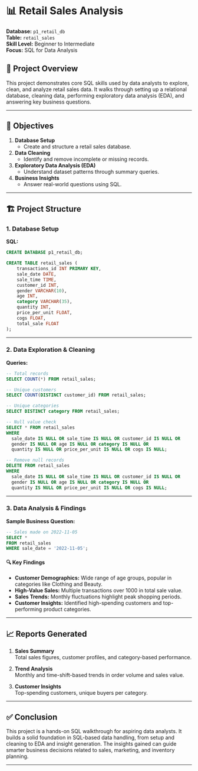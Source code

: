 # 📊 Retail Sales Analysis

**Database:** `p1_retail_db`  
**Table:** `retail_sales`  
**Skill Level:** Beginner to Intermediate  
**Focus:** SQL for Data Analysis

## 📌 Project Overview

This project demonstrates core SQL skills used by data analysts to explore, clean, and analyze retail sales data. It walks through setting up a relational database, cleaning data, performing exploratory data analysis (EDA), and answering key business questions.

---

## 🎯 Objectives

1. **Database Setup**  
   - Create and structure a retail sales database.
2. **Data Cleaning**  
   - Identify and remove incomplete or missing records.
3. **Exploratory Data Analysis (EDA)**  
   - Understand dataset patterns through summary queries.
4. **Business Insights**  
   - Answer real-world questions using SQL.

---

## 🏗️ Project Structure

### 1. Database Setup

**SQL:**
```sql
CREATE DATABASE p1_retail_db;

CREATE TABLE retail_sales (
    transactions_id INT PRIMARY KEY,
    sale_date DATE,
    sale_time TIME,
    customer_id INT,
    gender VARCHAR(10),
    age INT,
    category VARCHAR(35),
    quantity INT,
    price_per_unit FLOAT,
    cogs FLOAT,
    total_sale FLOAT
);
```

---

### 2. Data Exploration & Cleaning

**Queries:**
```sql
-- Total records
SELECT COUNT(*) FROM retail_sales;

-- Unique customers
SELECT COUNT(DISTINCT customer_id) FROM retail_sales;

-- Unique categories
SELECT DISTINCT category FROM retail_sales;

-- Null value check
SELECT * FROM retail_sales
WHERE 
  sale_date IS NULL OR sale_time IS NULL OR customer_id IS NULL OR 
  gender IS NULL OR age IS NULL OR category IS NULL OR 
  quantity IS NULL OR price_per_unit IS NULL OR cogs IS NULL;

-- Remove null records
DELETE FROM retail_sales
WHERE 
  sale_date IS NULL OR sale_time IS NULL OR customer_id IS NULL OR 
  gender IS NULL OR age IS NULL OR category IS NULL OR 
  quantity IS NULL OR price_per_unit IS NULL OR cogs IS NULL;
```

---

### 3. Data Analysis & Findings

**Sample Business Question:**
```sql
-- Sales made on 2022-11-05
SELECT *
FROM retail_sales
WHERE sale_date = '2022-11-05';
```

#### 🔍 Key Findings

- **Customer Demographics:** Wide range of age groups, popular in categories like Clothing and Beauty.
- **High-Value Sales:** Multiple transactions over 1000 in total sale value.
- **Sales Trends:** Monthly fluctuations highlight peak shopping periods.
- **Customer Insights:** Identified high-spending customers and top-performing product categories.

---

## 📈 Reports Generated

1. **Sales Summary**  
   Total sales figures, customer profiles, and category-based performance.

2. **Trend Analysis**  
   Monthly and time-shift-based trends in order volume and sales value.

3. **Customer Insights**  
   Top-spending customers, unique buyers per category.

---

## ✅ Conclusion

This project is a hands-on SQL walkthrough for aspiring data analysts. It builds a solid foundation in SQL-based data handling, from setup and cleaning to EDA and insight generation. The insights gained can guide smarter business decisions related to sales, marketing, and inventory planning.

---

